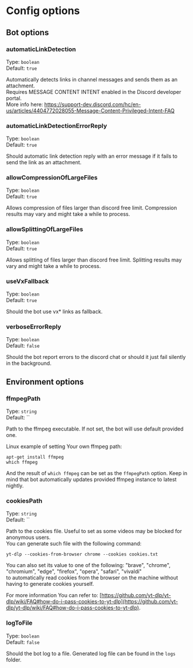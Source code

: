 # Config options

## Bot options

### automaticLinkDetection

Type: `boolean`<br>
Default: `true`

Automatically detects links in channel messages and sends them as an attachment.  
Requires MESSAGE CONTENT INTENT enabled in the Discord developer portal.  
More info here: https://support-dev.discord.com/hc/en-us/articles/4404772028055-Message-Content-Privileged-Intent-FAQ

### automaticLinkDetectionErrorReply

Type: `boolean`<br>
Default: `true`

Should automatic link detection reply with an error message if it fails to send the link as an attachment.

### allowCompressionOfLargeFiles

Type: `boolean`<br>
Default: `true`

Allows compression of files larger than discord free limit. Compression results may vary and might take a while to process.

### allowSplittingOfLargeFiles

Type: `boolean`<br>
Default: `true`

Allows splitting of files larger than discord free limit. Splitting results may vary and might take a while to process.


### useVxFallback

Type: `boolean`<br>
Default: `true`

Should the bot use vx* links as fallback.

### verboseErrorReply

Type: `boolean`<br>
Default: `false`

Should the bot report errors to the discord chat or should it just fail silently in the background.

## Environment options

### ffmpegPath

Type: `string`<br>
Default: ``

Path to the ffmpeg executable. If not set, the bot will use default provided one.

Linux example of setting Your own ffmpeg path:
```
apt-get install ffmpeg
which ffmpeg
```

And the result of `which ffmpeg` can be set as the `ffmpegPath` option.
Keep in mind that bot automatically updates provided ffmpeg instance to latest nightly.

### cookiesPath

Type: `string`<br>
Default: ``

Path to the cookies file. Useful to set as some videos may be blocked for anonymous users.  
You can generate such file with the following command:  
```
yt-dlp --cookies-from-browser chrome --cookies cookies.txt
```

You can also set its value to one of the following: "brave", "chrome", "chromium", "edge", "firefox", "opera", "safari", "vivaldi"  
to automatically read cookies from the browser on the machine without having to generate cookies yourself.  

For more information You can refer to: [https://github.com/yt-dlp/yt-dlp/wiki/FAQ#how-do-i-pass-cookies-to-yt-dlp](https://github.com/yt-dlp/yt-dlp/wiki/FAQ#how-do-i-pass-cookies-to-yt-dlp).

### logToFile

Type: `boolean`<br>
Default: `false`

Should the bot log to a file. Generated log file can be found in the `logs` folder.